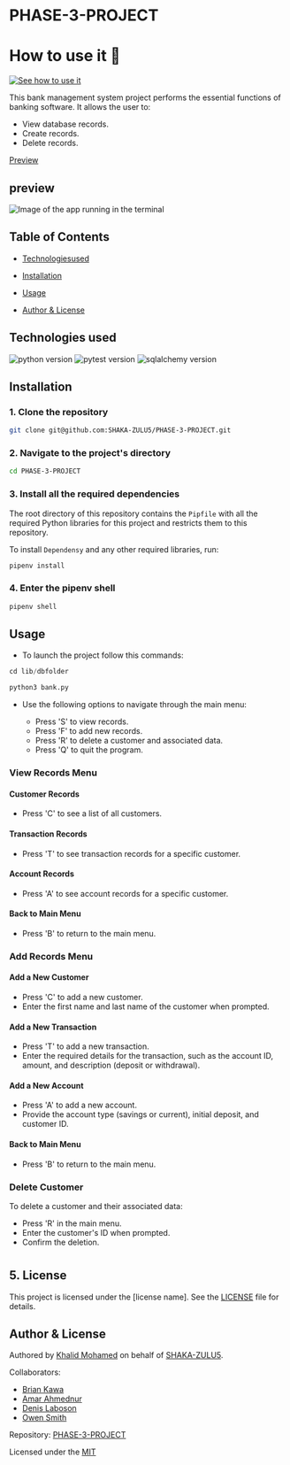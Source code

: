 # PHASE-3-PROJECT

#  How to use it 🙂

[![See how to use it](https://i.postimg.cc/4ygX60Cx/Screencast-from-2023-12-15-01-28-56.gif)](Link_URL)


This bank management system project performs the essential functions of banking software. It allows the user to:

- View database records.
- Create records.
- Delete records.

[Preview](https://ibb.co/fQymvmn)


   ## preview
<img src="https://i.ibb.co/zNBKJK7/Screenshot-from-2023-12-15-01-28-03.png" alt="Image of the app running in the terminal" title="Money Fantasy">



     
## Table of Contents
- [Technologiesused](#technologies-used)
- [Installation](#installation)
- [Usage](#usage)

- [Author & License](#author--license)

## Technologies used
![python version](https://img.shields.io/badge/python-3.11.0+-re.svg)
![pytest version](https://img.shields.io/badge/pytest-7.2.4+-cyan.svg)
![sqlalchemy version](https://img.shields.io/badge/sqlalchemy-2.1%2B-blue.svg)


## Installation

### 1. Clone the repository

```bash
git clone git@github.com:SHAKA-ZULU5/PHASE-3-PROJECT.git
```

### 2. Navigate to the project's directory

```bash
cd PHASE-3-PROJECT
```

### 3. Install all the required dependencies

The root directory of this repository contains the `Pipfile` with all the required Python libraries for this project and restricts them to this repository.

To install `Dependensy` and any other required libraries, run:

```python
pipenv install
```

### 4. Enter the pipenv shell

```python
pipenv shell
```


## Usage
* To launch the project follow this commands:
```python
cd lib/dbfolder
```
```python
python3 bank.py
```

- Use the following options to navigate through the main menu:

   - Press 'S' to view records.
   - Press 'F' to add new records.
   - Press 'R' to delete a customer and associated data.
   - Press 'Q' to quit the program.

### View Records Menu

#### Customer Records

- Press 'C' to see a list of all customers.

#### Transaction Records

- Press 'T' to see transaction records for a specific customer.

#### Account Records

- Press 'A' to see account records for a specific customer.

#### Back to Main Menu

- Press 'B' to return to the main menu.

### Add Records Menu

#### Add a New Customer

- Press 'C' to add a new customer.
- Enter the first name and last name of the customer when prompted.

#### Add a New Transaction

- Press 'T' to add a new transaction.
- Enter the required details for the transaction, such as the account ID, amount, and description (deposit or withdrawal).

#### Add a New Account

- Press 'A' to add a new account.
- Provide the account type (savings or current), initial deposit, and customer ID.

#### Back to Main Menu

- Press 'B' to return to the main menu.

### Delete Customer

To delete a customer and their associated data:

- Press 'R' in the main menu.
- Enter the customer's ID when prompted.
- Confirm the deletion.

#
## 5. License

This project is licensed under the [license name]. See the [LICENSE](LICENSE) file for details.



## Author & License

Authored by [Khalid Mohamed](https://github.com/khalid0310) on behalf of [SHAKA-ZULU5](https://github.com/SHAKA-ZULU5).

Collaborators:
- [Brian Kawa](https://github.com/briankawa)
- [Amar Ahmednur](https://github.com/amaar7)
- [Denis Laboson](https://github.com/Laboso2023)
- [Owen Smith](https://github.com/mwangiowen)

Repository: [PHASE-3-PROJECT](https://github.com/SHAKA-ZULU5/PHASE-3-PROJECT)


Licensed under the [MIT](https://choosealicense.com/licenses/mit/)

